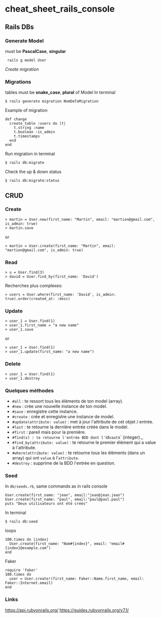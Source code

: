 # cheat_sheet_rails_console

## Rails DBs
### Generate Model
must be **PascalCase**, **singular**
```
 rails g model User
```
*Create migration*
### Migrations
tables must be **snake_case**, **plural** of Model
In terminal
```
$ rails generate migration NomDeTaMigration
```
Example of migration
```
def change
  create_table :users do |t|
    t.string :name
    t.boolean :is_admin
    t.timestamps
  end
end
```
Run migration in terminal
```
$ rails db:migrate
```

Check the up & down status
```
$ rails db:migrate:status
```
## CRUD
### Create
```
> martin = User.new(first_name: "Martin", email: "martion@gmail.com", is_admin: true)
> martin.save
```
or
```
> martin = User.create(first_name: "Martin", email: "martion@gmail.com", is_admin: true)
```

### Read
```
> u = User.find(3)
> david = User.find_by(first_name: 'David')
```
Recherches plus complexes:
```
> users = User.where(first_name: 'David', is_admin: true).order(created_at: :desc)
```
### Update
```
> user_1 = User.find(1)
> user_1.first_name = "a new name"
> user_1.save
```
or
```
> user_1 = User.find(1)
> user_1.update(first_name: "a new name")
```

### Delete
```
> user_1 = User.find(1)
> user_1.destroy
```

### Quelques méthodes

+ `#all` : te ressort tous les éléments de ton model (array).
+ `#new` : crée une nouvelle instance de ton model.
+ `#save` : enregistre cette instance.
+ `#create` : crée et enregistre une instance de model.
+ `#update(attribute: value)` : met à jour l'attribute de cet objet / entrée.
+ `#last` : te retourne la dernière entrée créée dans le model.
+ `#first` : pareil mais pour la première.
+ `#find(x) : te retourne l'entrée BDD dont l'`id` vaut `x` (integer)._
+ `#find_by(attribute: value)` : te retourne le premier élément qui a value à l'attribute.
+ `#where(attribute: value)` : te retourne tous les éléments (dans un array) qui ont `value` à l'`attribute`.
+ `#destroy` : supprime de la BDD l'entrée en question.

### Seed
In `db/seeds.rb`, same commands as in rails console
```
User.create(first_name: "jean", email:"jean@jean.jean")
User.create(first_name: "paul", email:"paul@paul.paul")
puts "Deux utilisateurs ont été créés"
```
In terminal
```
$ rails db:seed
```
loops 
```
100.times do |index|
  User.create(first_name: "Nom#{index}", email: "email#{index}@example.com")
end
```
Faker
```
require 'faker'
100.times do
  user = User.create!(first_name: Faker::Name.first_name, email: Faker::Internet.email)
end
```


### Links

https://api.rubyonrails.org/
https://guides.rubyonrails.org/v7.1/
